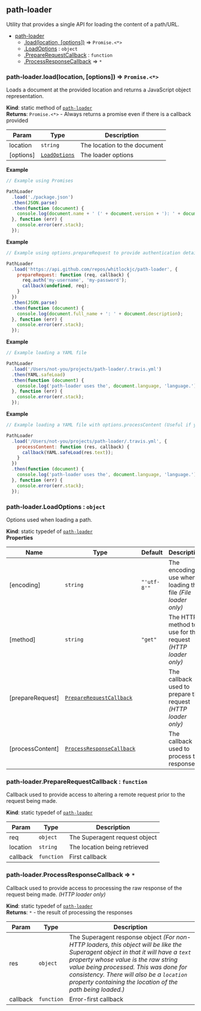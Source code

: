 <a name="module_path-loader"></a>

## path-loader
Utility that provides a single API for loading the content of a path/URL.


* [path-loader](#module_path-loader)
    * [.load(location, [options])](#module_path-loader.load) ⇒ <code>Promise.&lt;\*&gt;</code>
    * [.LoadOptions](#module_path-loader.LoadOptions) : <code>object</code>
    * [.PrepareRequestCallback](#module_path-loader.PrepareRequestCallback) : <code>function</code>
    * [.ProcessResponseCallback](#module_path-loader.ProcessResponseCallback) ⇒ <code>\*</code>

<a name="module_path-loader.load"></a>

### path-loader.load(location, [options]) ⇒ <code>Promise.&lt;\*&gt;</code>
Loads a document at the provided location and returns a JavaScript object representation.

**Kind**: static method of [<code>path-loader</code>](#module_path-loader)  
**Returns**: <code>Promise.&lt;\*&gt;</code> - Always returns a promise even if there is a callback provided  

| Param | Type | Description |
| --- | --- | --- |
| location | <code>string</code> | The location to the document |
| [options] | [<code>LoadOptions</code>](#module_path-loader.LoadOptions) | The loader options |

**Example**  
```js
// Example using Promises

PathLoader
  .load('./package.json')
  .then(JSON.parse)
  .then(function (document) {
    console.log(document.name + ' (' + document.version + '): ' + document.description);
  }, function (err) {
    console.error(err.stack);
  });
```
**Example**  
```js
// Example using options.prepareRequest to provide authentication details for a remotely secure URL

PathLoader
  .load('https://api.github.com/repos/whitlockjc/path-loader', {
    prepareRequest: function (req, callback) {
      req.auth('my-username', 'my-password');
      callback(undefined, req);
    }
  })
  .then(JSON.parse)
  .then(function (document) {
    console.log(document.full_name + ': ' + document.description);
  }, function (err) {
    console.error(err.stack);
  });
```
**Example**  
```js
// Example loading a YAML file

PathLoader
  .load('/Users/not-you/projects/path-loader/.travis.yml')
  .then(YAML.safeLoad)
  .then(function (document) {
    console.log('path-loader uses the', document.language, 'language.');
  }, function (err) {
    console.error(err.stack);
  });
```
**Example**  
```js
// Example loading a YAML file with options.processContent (Useful if you need information in the raw response)

PathLoader
  .load('/Users/not-you/projects/path-loader/.travis.yml', {
    processContent: function (res, callback) {
      callback(YAML.safeLoad(res.text));
    }
  })
  .then(function (document) {
    console.log('path-loader uses the', document.language, 'language.');
  }, function (err) {
    console.error(err.stack);
  });
```
<a name="module_path-loader.LoadOptions"></a>

### path-loader.LoadOptions : <code>object</code>
Options used when loading a path.

**Kind**: static typedef of [<code>path-loader</code>](#module_path-loader)  
**Properties**

| Name | Type | Default | Description |
| --- | --- | --- | --- |
| [encoding] | <code>string</code> | <code>&quot;&#x27;utf-8&#x27;&quot;</code> | The encoding to use when loading the file *(File loader only)* |
| [method] | <code>string</code> | <code>&quot;get&quot;</code> | The HTTP method to use for the request *(HTTP loader only)* |
| [prepareRequest] | [<code>PrepareRequestCallback</code>](#module_path-loader.PrepareRequestCallback) |  | The callback used to prepare the request *(HTTP loader only)* |
| [processContent] | [<code>ProcessResponseCallback</code>](#module_path-loader.ProcessResponseCallback) |  | The callback used to process the response |

<a name="module_path-loader.PrepareRequestCallback"></a>

### path-loader.PrepareRequestCallback : <code>function</code>
Callback used to provide access to altering a remote request prior to the request being made.

**Kind**: static typedef of [<code>path-loader</code>](#module_path-loader)  

| Param | Type | Description |
| --- | --- | --- |
| req | <code>object</code> | The Superagent request object |
| location | <code>string</code> | The location being retrieved |
| callback | <code>function</code> | First callback |

<a name="module_path-loader.ProcessResponseCallback"></a>

### path-loader.ProcessResponseCallback ⇒ <code>\*</code>
Callback used to provide access to processing the raw response of the request being made. *(HTTP loader only)*

**Kind**: static typedef of [<code>path-loader</code>](#module_path-loader)  
**Returns**: <code>\*</code> - the result of processing the responses  

| Param | Type | Description |
| --- | --- | --- |
| res | <code>object</code> | The Superagent response object *(For non-HTTP loaders, this object will be like the Superagent object in that it will have a `text` property whose value is the raw string value being processed.  This was done for consistency.  There will also be a `location` property containing the location of the path being loaded.)* |
| callback | <code>function</code> | Error-first callback |

